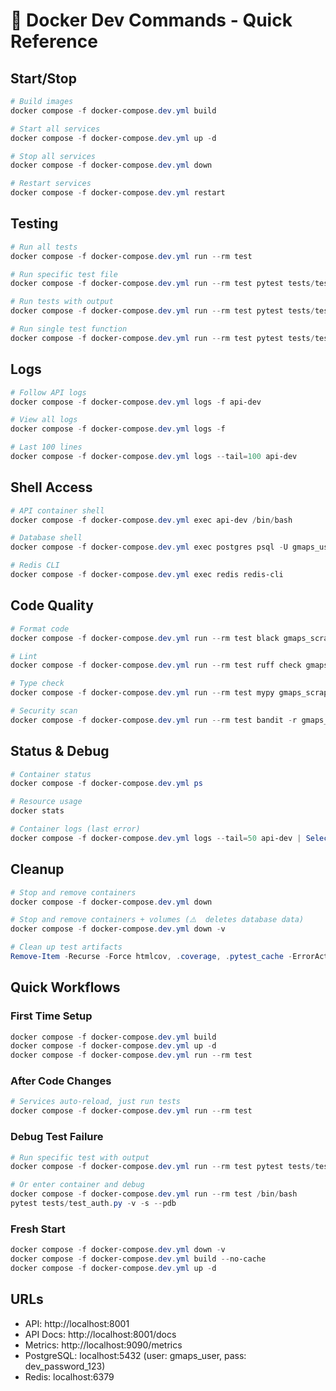 # 🐳 Docker Dev Commands - Quick Reference

## Start/Stop
```powershell
# Build images
docker compose -f docker-compose.dev.yml build

# Start all services
docker compose -f docker-compose.dev.yml up -d

# Stop all services
docker compose -f docker-compose.dev.yml down

# Restart services
docker compose -f docker-compose.dev.yml restart
```

## Testing
```powershell
# Run all tests
docker compose -f docker-compose.dev.yml run --rm test

# Run specific test file
docker compose -f docker-compose.dev.yml run --rm test pytest tests/test_auth.py -v

# Run tests with output
docker compose -f docker-compose.dev.yml run --rm test pytest tests/test_auth.py -v -s

# Run single test function
docker compose -f docker-compose.dev.yml run --rm test pytest tests/test_auth.py::TestAPIKeyManager::test_generate_api_key_format -v
```

## Logs
```powershell
# Follow API logs
docker compose -f docker-compose.dev.yml logs -f api-dev

# View all logs
docker compose -f docker-compose.dev.yml logs -f

# Last 100 lines
docker compose -f docker-compose.dev.yml logs --tail=100 api-dev
```

## Shell Access
```powershell
# API container shell
docker compose -f docker-compose.dev.yml exec api-dev /bin/bash

# Database shell
docker compose -f docker-compose.dev.yml exec postgres psql -U gmaps_user -d gmaps_scraper

# Redis CLI
docker compose -f docker-compose.dev.yml exec redis redis-cli
```

## Code Quality
```powershell
# Format code
docker compose -f docker-compose.dev.yml run --rm test black gmaps_scraper_server/ tests/

# Lint
docker compose -f docker-compose.dev.yml run --rm test ruff check gmaps_scraper_server/

# Type check
docker compose -f docker-compose.dev.yml run --rm test mypy gmaps_scraper_server/

# Security scan
docker compose -f docker-compose.dev.yml run --rm test bandit -r gmaps_scraper_server/
```

## Status & Debug
```powershell
# Container status
docker compose -f docker-compose.dev.yml ps

# Resource usage
docker stats

# Container logs (last error)
docker compose -f docker-compose.dev.yml logs --tail=50 api-dev | Select-String "error"
```

## Cleanup
```powershell
# Stop and remove containers
docker compose -f docker-compose.dev.yml down

# Stop and remove containers + volumes (⚠️  deletes database data)
docker compose -f docker-compose.dev.yml down -v

# Clean up test artifacts
Remove-Item -Recurse -Force htmlcov, .coverage, .pytest_cache -ErrorAction SilentlyContinue
```

## Quick Workflows

### First Time Setup
```powershell
docker compose -f docker-compose.dev.yml build
docker compose -f docker-compose.dev.yml up -d
docker compose -f docker-compose.dev.yml run --rm test
```

### After Code Changes
```powershell
# Services auto-reload, just run tests
docker compose -f docker-compose.dev.yml run --rm test
```

### Debug Test Failure
```powershell
# Run specific test with output
docker compose -f docker-compose.dev.yml run --rm test pytest tests/test_auth.py -v -s

# Or enter container and debug
docker compose -f docker-compose.dev.yml run --rm test /bin/bash
pytest tests/test_auth.py -v -s --pdb
```

### Fresh Start
```powershell
docker compose -f docker-compose.dev.yml down -v
docker compose -f docker-compose.dev.yml build --no-cache
docker compose -f docker-compose.dev.yml up -d
```

## URLs
- API: http://localhost:8001
- API Docs: http://localhost:8001/docs
- Metrics: http://localhost:9090/metrics
- PostgreSQL: localhost:5432 (user: gmaps_user, pass: dev_password_123)
- Redis: localhost:6379
